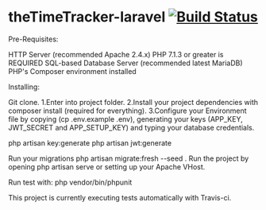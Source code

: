 # theTimeTracker-laravel [![Build Status](https://travis-ci.com/JulianSansat/theTimeTracker-laravel.svg?branch=master)](https://travis-ci.com/JulianSansat/theTimeTracker-laravel)

Pre-Requisites:

HTTP Server (recommended Apache 2.4.x)
PHP 7.1.3 or greater is REQUIRED
SQL-based Database Server (recommended latest MariaDB)
PHP's Composer environment installed

Installing:

Git clone.
1.Enter into project folder.
2.Install your project dependencies with composer install (required for everything).
3.Configure your Environment file by copying (cp .env.example .env), generating your keys (APP_KEY, JWT_SECRET and APP_SETUP_KEY) and typing your database credentials.

php artisan key:generate
php artisan jwt:generate

Run your migrations php artisan migrate:fresh --seed .
Run the project by opening php artisan serve or setting up your Apache VHost.

Run test with: php vendor/bin/phpunit

This project is currently executing tests automatically with Travis-ci.


